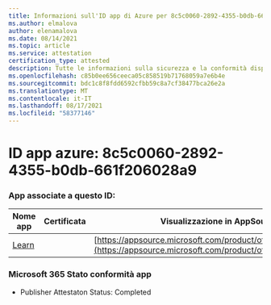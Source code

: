 ```yaml
---
title: Informazioni sull'ID app di Azure per 8c5c0060-2892-4355-b0db-661f206028a9
ms.author: elmalova
author: elenamalova
ms.date: 08/14/2021
ms.topic: article
ms.service: attestation
certification_type: attested
description: Tutte le informazioni sulla sicurezza e la conformità disponibili per 8c5c0060-2892-4355-b0db-661f206028a9.
ms.openlocfilehash: c85b0ee656ceeca05c858519b71768059a7e6b4e
ms.sourcegitcommit: bdc1c8f8fdd6592cfbb59c8a7cf38477bca26e2a
ms.translationtype: MT
ms.contentlocale: it-IT
ms.lasthandoff: 08/17/2021
ms.locfileid: "58377146"
---
```

# <a name="azure-app-id-8c5c0060-2892-4355-b0db-661f206028a9"></a>ID app azure: 8c5c0060-2892-4355-b0db-661f206028a9


### <a name="apps-associated-with-this-id"></a>App associate a questo ID:
| **Nome app** | **Certificata** | **Visualizzazione in AppSource** |
|--------------|---------------|-----------------------|
| [Learn](https://docs.microsoft.com/microsoft-365-app-certification/forward/WA200001308) |  | [https://appsource.microsoft.com/product/office/WA200001308](https://appsource.microsoft.com/product/office/WA200001308) |

### <a name="microsoft-365-app-compliance-status"></a>Microsoft 365 Stato conformità app
- Publisher Attestaton Status: Completed
